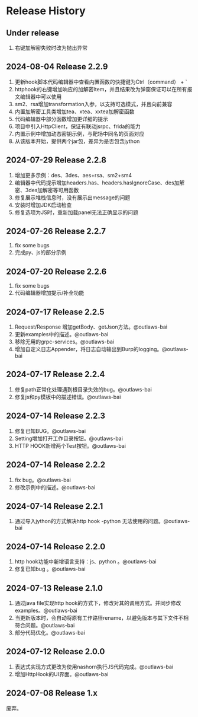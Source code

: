 # Release History

## Under release

1. 右键加解密失败时改为抛出异常

## 2024-08-04 Release 2.2.9

1. 更新hook脚本代码编辑器中查看内置函数的快捷键为Ctrl（command） + `
2. httphook的右键增加响应的加解密Item，并且结果改为弹窗保证可以在所有报文编辑器中可以使用
3. sm2、rsa增加transformation入参，以支持可选模式，并且向前兼容
4. 内置加解密工具类增加tea、xtea、xxtea加解密函数
5. 代码编辑器中部分函数增加更详细的提示
6. 项目中引入HttpClient，保证有联动jsrpc、frida的能力
7. 内置示例中增加动态密钥示例，与靶场中同名的页面对应
8. 从该版本开始，提供两个jar包，差异为是否包含jython

## 2024-07-29 Release 2.2.8

1. 增加更多示例：des、3des、aes+rsa、sm2+sm4
2. 编辑器中代码提示增加headers.has、headers.hasIgnoreCase、des加解密、3des加解密等可用函数
3. 修复展示堆栈信息时，没有展示出message的问题
4. 安装时增加JDK启动检查
5. 修复选项为JS时，重新加载panel无法正确显示的问题

## 2024-07-26 Release 2.2.7

1. fix some bugs
2. 完成py、js的部分示例

## 2024-07-20 Release 2.2.6

1. fix some bugs
2. 代码编辑器增加提示/补全功能

## 2024-07-17 Release 2.2.5

1. Request/Response 增加getBody、getJson方法。@outlaws-bai
2. 更新examples中的描述。@outlaws-bai
3. 移除无用的grpc-services。@outlaws-bai
4. 增加自定义日志Appender，将日志自动输出到Burp的logging。@outlaws-bai

## 2024-07-17 Release 2.2.4

1. 修复path正常化处理遇到根目录失效的bug。@outlaws-bai
2. 修复js和py模板中的描述错误。@outlaws-bai

## 2024-07-14 Release 2.2.3

1. 修复已知BUG。@outlaws-bai
2. Setting增加打开工作目录按钮。@outlaws-bai
3. HTTP HOOK新增两个Test按钮。@outlaws-bai

## 2024-07-14 Release 2.2.2

1. fix bug。@outlaws-bai
2. 修改示例中的描述。@outlaws-bai

## 2024-07-14 Release 2.2.1

1. 通过导入jython的方式解决http hook -python 无法使用的问题。@outlaws-bai

## 2024-07-14 Release 2.2.0

1. http hook功能中新增语言支持：js、python 。@outlaws-bai
2. 修复已知bug 。@outlaws-bai

## 2024-07-13 Release 2.1.0

1. 通过java file实现http hook的方式下，修改对其的调用方式。并同步修改examples。@outlaws-bai
2. 当更新版本时，会自动将原有工作路径rename，以避免版本与其下文件不相符合问题。@outlaws-bai
3. 部分代码优化。@outlaws-bai

## 2024-07-12 Release 2.0.0

1. 表达式实现方式更改为使用nashorn执行JS代码完成。@outlaws-bai
2. 增加HttpHook的UI界面。@outlaws-bai

## 2024-07-08 Release 1.x

废弃。
